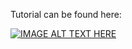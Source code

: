 Tutorial can be found here:

[![IMAGE ALT TEXT HERE](https://img.youtube.com/vi/oD47dccSVa4/0.jpg)](https://www.youtube.com/watch?v=oD47dccSVa4)
